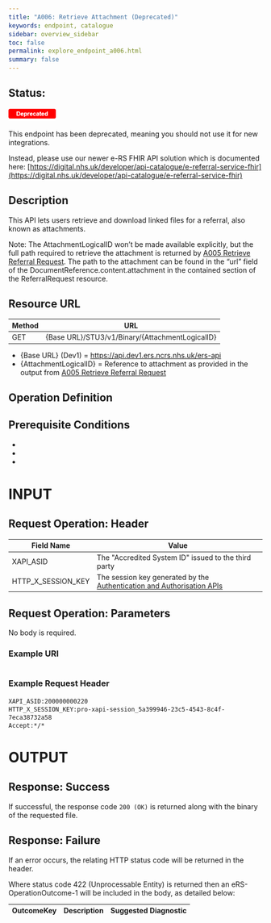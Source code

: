 ```yaml
---
title: "A006: Retrieve Attachment (Deprecated)"
keywords: endpoint, catalogue
sidebar: overview_sidebar
toc: false
permalink: explore_endpoint_a006.html
summary: false
---
```


## Status: 

![Deprecated](images/icons/api_deprecated.png)

This endpoint has been deprecated, meaning you should not use it for new integrations.

Instead, please use our newer e-RS FHIR API solution which is documented here:
[https://digital.nhs.uk/developer/api-catalogue/e-referral-service-fhir](https://digital.nhs.uk/developer/api-catalogue/e-referral-service-fhir)

## Description
This API lets users retrieve and download linked files for a referral, also known as attachments.

Note: The AttachmentLogicalID won’t be made available explicitly, but the full path required to retrieve the attachment is returned by [A005 Retrieve Referral Request](explore_endpoint_a005.html). The path to the attachment can be found in the “url” field of the DocumentReference.content.attachment in the contained section of the ReferralRequest resource.

## Resource URL

| Method | URL |
| -------| --- |
| GET | {Base URL}/STU3/v1/Binary/{AttachmentLogicalID} |

- {Base URL} (Dev1) = https://api.dev1.ers.ncrs.nhs.uk/ers-api  
- {AttachmentLogicalID} = Reference to attachment as provided in the output from [A005 Retrieve Referral Request](explore_endpoint_a005)

## Operation Definition

## Prerequisite Conditions
-
-
-

# INPUT

## Request Operation: Header

| Field Name | Value |
| ---------- | ----- |
| XAPI_ASID | The "Accredited System ID" issued to the third party |
| HTTP_X_SESSION_KEY | The session key generated by the [Authentication and Authorisation APIs](/develop_business_flow_bf001.html)  |

## Request Operation: Parameters
No body is required.

### Example URI
```
```

### Example Request Header
```http
XAPI_ASID:200000000220
HTTP_X_SESSION_KEY:pro-xapi-session_5a399946-23c5-4543-8c4f-7eca38732a58
Accept:*/*
```

# OUTPUT
## Response: Success
If successful, the response code `200 (OK)` is returned along with the binary of the requested file.

## Response: Failure
If an error occurs, the relating HTTP status code will be returned in the header.  

Where status code 422 (Unprocessable Entity) is returned then an eRS-OperationOutcome-1 will be included in the body, as detailed below:

| OutcomeKey | Description | Suggested Diagnostic |
| ---------- | ----------- | -------------------- |

